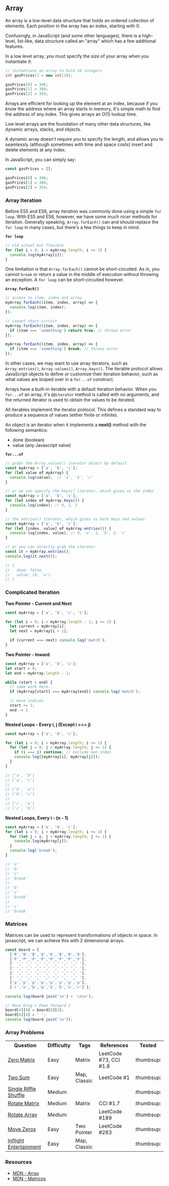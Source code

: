
## Array

An array is a low-level data structure that holds an ordered collection of elements. Each position in the array has an index, starting with 0.

Confusingly, in JavaScript (and some other languages), there is a high-level, list-like, data structure called an "array" which has a few additional features.

In a low level array, you must specify the size of your array when you instantiate it:

```java
// instantiate an array to hold 10 integers
int gasPrices[] = new int[10];

gasPrices[0] = 346;
gasPrices[1] = 360;
gasPrices[2] = 354;
```

Arrays are efficient for looking up the element at an index, because if you know the address where an array starts in memory, it's simple math to find the address of any index. This gives arrays an O(1) lookup time.

Low level arrays are the foundation of many other data structures, like dynamic arrays, stacks, and objects.

A dynamic array doesn't require you to specify the length, and allows you to seamlessly (although sometimes with time and space costs) insert and delete elements at any index.

In JavaScript, you can simply say:

```javascript
const gasPrices = [];

gasPrices[0] = 346;
gasPrices[1] = 360;
gasPrices[2] = 354;
```

### Array Iteration

Before ES5 and ES6, array iteration was commonly done using a simple `for loop`. With ES5 and ES6, however, we have some much nicer methods for iteration. Generally speaking, `Array.forEach()` can and should replace the `for loop` in many cases, but there's a few things to keep in mind.

**`for loop`**

```javascript
// old school but flexible
for (let i = 0; i < myArray.length; i += 1) {
  console.log(myArray[i]);
}
```

One limitation is that `Array.forEach()` cannot be short-circuited. As in, you cannot `break` or return a value in the middle of execution without throwing an exception. A `for loop` can be short-circuited however.

**`Array.forEach()`**

```javascript
// access to item, index and array
myArray.forEach((item, index, array) => {
  console.log(item, index);
});

// cannot short-circuit
myArray.forEach((item, index, array) => {
  if (item === 'something') return true; // throws error
});

myArray.forEach((item, index, array) => {
  if (item === 'something') break; // throws error
});
```

In other cases, we may want to use array iterators, such as `Array.entries()`, `Array.values()`, `Array.keys()`. The iterable protocol allows JavaScript objects to define or customize their iteration behavior, such as what values are looped over in a `for...of` construct.

Arrays have a built-in iterable with a default iteration behavior. When you `for...of` an array, it's `@@iterator` method is called with no arguments, and the returned iterator is used to obtain the values to be iterated.

All iterables implement the iterator protocol. This defines a standard way to produce a sequence of values (either finite or infinite).

An object is an iterator when it implements a **next()** method with the following semantics:

- done (boolean)
- value (any Javascript value)

**`for...of`**

```javascript
// grabs the Array.values() iterator object by default
const myArray = ['a', 'b', 'c'];
for (let value of myArray) {
  console.log(value);  // 'a', 'b', 'c'
}
```

```javascript
// or we can specify the keys() iterator, which gives us the index
const myArray = ['a', 'b', 'c'];
for (let index of myArray.keys()) {
  console.log(index); // 0, 1, 2
}
```

```javascript
// the entries() iterator, which gives us both keys and values
const myArray = ['a', 'b', 'c'];
for (let [index, value] of myArray.entries()) {
  console.log(index, value); // 0, 'a', 1, 'b', 2, 'c'
}

// or you can directly grab the iterator
const it = myArray.entries();
console.log(it.next());

// {
//   done: false,
//   value: [0, 'a']
// }
```

### Complicated Iteration

**Two Pointer - Current and Next**

```javascript
const myArray = ['a', 'b', 'c', 'c'];

for (let i = 0; i < myArray.length - 1; i += 1) {
  let current = myArray[i];
  let next = myArray[i + 1];

  if (current === next) console.log('match');
}
```

**Two Pointer - Inward**

```javascript
const myArray = ['a', 'b', 'c'];
let start = 0;
let end = myArray.length - 1;

while (start < end) {
  // some work here...
  if (myArray[start] === myArray[end]) console.log('match');

  // move indices
  start += 1;
  end -= 1
}
```

**Nested Loops - Every i, j (Except i === j)**

```javascript
const myArray = ['a', 'b', 'c'];

for (let i = 0; i < myArray.length; i += 1) {
  for (let j = 0; j < myArray.length; j += 1) {
    if (i === j) continue; // exclude own index
    console.log([myArray[i], myArray[j]]);
  }
}

// ['a', 'b']
// ['a', 'c']
//
// ['b', 'a']
// ['b', 'c']
//
// ['c', 'a']
// ['c', 'b']
```

**Nested Loops, Every i - (n - 1)**

```javascript
const myArray = ['a', 'b', 'c'];
for (let i = 0; i < myArray.length; i += 1) {
  for (let j = i; j < myArray.length; j += 1) {
    console.log(myArray[j]);
  }
  console.log('break');
}

// 'a'
// 'b'
// 'c'
// 'break'
//
// 'b'
// 'c'
// 'break'
//
// 'c'
// 'break'
```

### Matrices

Matrices can be used to represent transformations of objects in space. In javascript, we can achieve this with 2 dimensional arrays.

```javascript
const board = [
  ['R','N','B','Q','K','B','N','R'],
  ['P','P','P','P','P','P','P','P'],
  [' ',' ',' ',' ',' ',' ',' ',' '],
  [' ',' ',' ',' ',' ',' ',' ',' '],
  [' ',' ',' ',' ',' ',' ',' ',' '],
  [' ',' ',' ',' ',' ',' ',' ',' '],
  ['p','p','p','p','p','p','p','p'],
  ['r','n','b','q','k','b','n','r'] ];

console.log(board.join('\n') + '\n\n');

// Move King's Pawn forward 2
board[4][4] = board[6][4];
board[6][4] = ' ';
console.log(board.join('\n'));
```

### Array Problems

<table>
  <!-- header -->
  <tr>
    <th>Question</th>
    <th>Difficulty</th>
    <th>Tags</th>
    <th>References</th>
    <th>Tested</th>
  </tr>

  <!-- entries -->
  <tr>
    <td><a href="../questions/zero_matrix/zero_matrix.js">Zero Matrix</a></td>
    <td>Easy</td>
    <td>Matrix</td>
    <td>LeetCode #73, CCI #1.8</td>
    <td>:thumbsup:</td>
  </tr>

  <tr>
    <td><a href="../questions/two_sum/two_sum.js">Two Sum</a></td>
    <td>Easy</td>
    <td>Map, Classic</td>
    <td>LeetCode #1</td>
    <td>:thumbsup:</td>
  </tr>

  <tr>
    <td><a href="../questions/single_riffle_shuffle/single_riffle_shuffle.js">Single Riffle Shuffle</a></td>
    <td>Medium</td>
    <td></td>
    <td></td>
    <td>:thumbsup:</td>
  </tr>

  <tr>
    <td><a href="../questions/rotate_matrix/rotate_matrix.js">Rotate Matrix</a></td>
    <td>Medium</td>
    <td>Matrix</td>
    <td>CCI #1.7</td>
    <td>:thumbsup:</td>
  </tr>

  <tr>
    <td><a href="../questions/rotate_array/rotate_array.js">Rotate Array</a></td>
    <td>Medium</td>
    <td></td>
    <td>LeetCode #189</td>
    <td>:thumbsup:</td>
  </tr>

  <tr>
    <td><a href="../questions/move_zeros/move_zeros.js">Move Zeros</a></td>
    <td>Easy</td>
    <td>Two Pointer</td>
    <td>LeetCode #283</td>
    <td>:thumbsup:</td>
  </tr>

  <tr>
    <td><a href="../questions/inflight_entertainment/inflight_entertainment.js">Inflight Entertainment</a></td>
    <td>Easy</td>
    <td>Map, Classic</td>
    <td></td>
    <td>:thumbsup:</td>
  </tr>

</table>

### Resources

- [MDN - Array](https://developer.mozilla.org/en-US/docs/Web/JavaScript/Reference/Global_Objects/Array)
- [MDN - Matrices](https://developer.mozilla.org/en-US/docs/Web/API/WebGL_API/Matrix_math_for_the_web)
